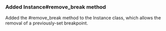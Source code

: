 ### Added Instance#remove_break method

Added the #remove_break method to the Instance class, which allows the removal
of a previously-set breakpoint.
